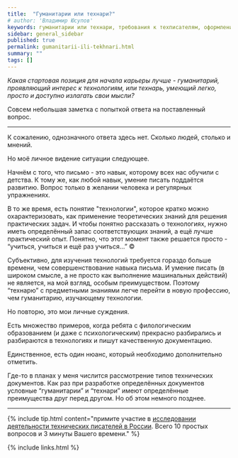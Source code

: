 ```yaml
---
title:  "Гуманитарии или технари?"
# author: 'Владимир Юсупов'
keywords: гуманитарии или технари, требования к техписателям, оформление технической документации, разработка технической документации, техписатель, блог технического писателя, технический писатель москва
sidebar: general_sidebar
published: true
permalink: gumanitarii-ili-tekhnari.html
summary: ""
tags: []
---
```


*Какая стартовая позиция для начала карьеры лучше - гуманитарий, проявляющий интерес к технологиям, или технарь, умеющий легко, просто и доступно излагать свои мысли?* 

Совсем небольшая заметка с попыткой ответа на поставленный вопрос.

***

К сожалению, однозначного ответа здесь нет. Сколько людей, столько и мнений. 

Но моё личное видение ситуации следующее. 

Начнём с того, что письмо - это навык, которому всех нас обучили с детства. К тому же, как любой навык, умение писать поддаётся развитию. Вопрос только в желании человека и регулярных упражнениях. 

В то же время, есть понятие "технологии", которое кратко можно охарактеризовать, как применение теоретических знаний для решения практических задач. И чтобы понятно рассказать о технологиях, нужно иметь определённый запас соответствующих знаний, а ещё лучше практический опыт. Понятно, что этот момент также решается просто - “учиться, учиться и ещё раз учиться…” © 

Субъективно, для изучения технологий требуется гораздо больше времени, чем совершенствование навыка письма. И умение писать (в широком смысле, а не просто как выполнение машинальных действий) не является, на мой взгляд, особым преимуществом. Поэтому “технарю” с предметными знаниями легче перейти в новую профессию, чем гуманитарию, изучающему технологии. 

Но повторю, это мои личные суждения. 

Есть множество примеров, когда ребята с филологическим образованием (и даже с психологическим) прекрасно разбирались и разбираются в технологиях и пишут качественную документацию. 

Единственное, есть один нюанс, который необходимо дополнительно отметить. 

Где-то в планах у меня числится рассмотрение типов технических документов. Как раз при разработке определённых документов условные “гуманитарии” и “технари” имеют определённые преимущества друг перед другом.  Но об этом немного позднее.

***

{% include tip.html content="примите участие в [исследовании деятельности технических писателей в России](https://techwritex.ru/survey.html). Всего 10 простых вопросов и 3 минуты Вашего времени." %}

{% include links.html %}
